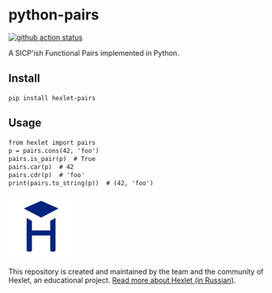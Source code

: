 # python-pairs

[![github action status](https://github.com/hexlet-components/python-pairs/workflows/Python%20CI/badge.svg)](https://github.com/hexlet-components/python-pairs/actions)

A SICP'ish Functional Pairs implemented in Python.

## Install

```shell
pip install hexlet-pairs
```

## Usage

<!-- This code will be doctested. Do not touch the markup! -->

    from hexlet import pairs
    p = pairs.cons(42, 'foo')
    pairs.is_pair(p)  # True
    pairs.car(p)  # 42
    pairs.cdr(p)  # 'foo'
    print(pairs.to_string(p))  # (42, 'foo')

[![Hexlet Ltd. logo](https://raw.githubusercontent.com/Hexlet/assets/master/images/hexlet_logo128.png)](https://ru.hexlet.io/pages/about)

This repository is created and maintained by the team and the community of Hexlet, an educational project. [Read more about Hexlet (in Russian)](https://ru.hexlet.io/pages/about?utm_source=github&utm_medium=link&utm_campaign=python-pairs).
